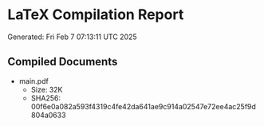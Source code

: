# LaTeX Compilation Report
Generated: Fri Feb  7 07:13:11 UTC 2025
## Compiled Documents
- main.pdf
  - Size: 32K
  - SHA256: 00f6e0a082a593f4319c4fe42da641ae9c914a02547e72ee4ac25f9d804a0633

